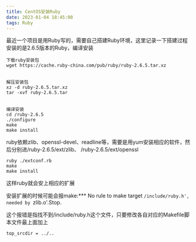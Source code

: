 ```yaml
---
title: CentOS安装Ruby
date: 2023-01-04 18:45:00
tags: Ruby
---
```

最近一个项目是用Ruby写的，需要自己搭建Ruby环境，这里记录一下搭建过程
安装的是2.6.5版本的Ruby，编译安装

```
下载ruby安装包
wget https://cache.ruby-china.com/pub/ruby/ruby-2.6.5.tar.xz


解压安装包
xz -d ruby-2.6.5.tar.xz
tar -xvf ruby-2.6.5.tar


编译安装 
cd /ruby-2.6.5
./configure
make
make install
```

ruby依赖zlib、openssl-devel、readline等，需要是用yum安装相应的软件，然后分别进/ruby-2.6.5/ext/zlib、
/ruby-2.6.5/ext/openssl

```
ruby ./extconf.rb
make
make install
```

这样ruby就会安上相应的扩展

安装扩展的时候可能会报make:*** No rule to make target `/include/ruby.h', needed by `zlib.o'.Stop.

这个报错是指找不到/include/ruby.h这个文件，只要修改各自对应的Makefile脚本文件最上面加上

```
top_srcdir = ../..
```